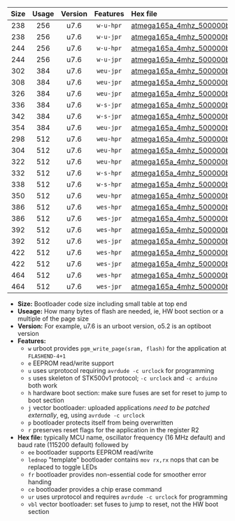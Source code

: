 |Size|Usage|Version|Features|Hex file|
|:-:|:-:|:-:|:-:|:--|
|238|256|u7.6|`w-u-hpr`|[atmega165a_4mhz_500000bps_ur.hex](https://raw.githubusercontent.com/stefanrueger/urboot/main//atmega165a_4mhz_500000bps_ur.hex)|
|238|256|u7.6|`w-u-jpr`|[atmega165a_4mhz_500000bps_ur_vbl.hex](https://raw.githubusercontent.com/stefanrueger/urboot/main//atmega165a_4mhz_500000bps_ur_vbl.hex)|
|244|256|u7.6|`w-u-hpr`|[atmega165a_4mhz_500000bps_lednop_ur.hex](https://raw.githubusercontent.com/stefanrueger/urboot/main//atmega165a_4mhz_500000bps_lednop_ur.hex)|
|244|256|u7.6|`w-u-jpr`|[atmega165a_4mhz_500000bps_lednop_ur_vbl.hex](https://raw.githubusercontent.com/stefanrueger/urboot/main//atmega165a_4mhz_500000bps_lednop_ur_vbl.hex)|
|302|384|u7.6|`weu-jpr`|[atmega165a_4mhz_500000bps_ee_ur_vbl.hex](https://raw.githubusercontent.com/stefanrueger/urboot/main//atmega165a_4mhz_500000bps_ee_ur_vbl.hex)|
|308|384|u7.6|`weu-jpr`|[atmega165a_4mhz_500000bps_ee_lednop_ur_vbl.hex](https://raw.githubusercontent.com/stefanrueger/urboot/main//atmega165a_4mhz_500000bps_ee_lednop_ur_vbl.hex)|
|326|384|u7.6|`weu-jpr`|[atmega165a_4mhz_500000bps_ee_lednop_fr_ur_vbl.hex](https://raw.githubusercontent.com/stefanrueger/urboot/main//atmega165a_4mhz_500000bps_ee_lednop_fr_ur_vbl.hex)|
|336|384|u7.6|`w-s-jpr`|[atmega165a_4mhz_500000bps_vbl.hex](https://raw.githubusercontent.com/stefanrueger/urboot/main//atmega165a_4mhz_500000bps_vbl.hex)|
|342|384|u7.6|`w-s-jpr`|[atmega165a_4mhz_500000bps_lednop_vbl.hex](https://raw.githubusercontent.com/stefanrueger/urboot/main//atmega165a_4mhz_500000bps_lednop_vbl.hex)|
|354|384|u7.6|`weu-jpr`|[atmega165a_4mhz_500000bps_ee_lednop_fr_ce_ur_vbl.hex](https://raw.githubusercontent.com/stefanrueger/urboot/main//atmega165a_4mhz_500000bps_ee_lednop_fr_ce_ur_vbl.hex)|
|298|512|u7.6|`weu-hpr`|[atmega165a_4mhz_500000bps_ee_ur.hex](https://raw.githubusercontent.com/stefanrueger/urboot/main//atmega165a_4mhz_500000bps_ee_ur.hex)|
|304|512|u7.6|`weu-hpr`|[atmega165a_4mhz_500000bps_ee_lednop_ur.hex](https://raw.githubusercontent.com/stefanrueger/urboot/main//atmega165a_4mhz_500000bps_ee_lednop_ur.hex)|
|322|512|u7.6|`weu-hpr`|[atmega165a_4mhz_500000bps_ee_lednop_fr_ur.hex](https://raw.githubusercontent.com/stefanrueger/urboot/main//atmega165a_4mhz_500000bps_ee_lednop_fr_ur.hex)|
|332|512|u7.6|`w-s-hpr`|[atmega165a_4mhz_500000bps.hex](https://raw.githubusercontent.com/stefanrueger/urboot/main//atmega165a_4mhz_500000bps.hex)|
|338|512|u7.6|`w-s-hpr`|[atmega165a_4mhz_500000bps_lednop.hex](https://raw.githubusercontent.com/stefanrueger/urboot/main//atmega165a_4mhz_500000bps_lednop.hex)|
|350|512|u7.6|`weu-hpr`|[atmega165a_4mhz_500000bps_ee_lednop_fr_ce_ur.hex](https://raw.githubusercontent.com/stefanrueger/urboot/main//atmega165a_4mhz_500000bps_ee_lednop_fr_ce_ur.hex)|
|386|512|u7.6|`wes-hpr`|[atmega165a_4mhz_500000bps_ee.hex](https://raw.githubusercontent.com/stefanrueger/urboot/main//atmega165a_4mhz_500000bps_ee.hex)|
|386|512|u7.6|`wes-jpr`|[atmega165a_4mhz_500000bps_ee_vbl.hex](https://raw.githubusercontent.com/stefanrueger/urboot/main//atmega165a_4mhz_500000bps_ee_vbl.hex)|
|392|512|u7.6|`wes-hpr`|[atmega165a_4mhz_500000bps_ee_lednop.hex](https://raw.githubusercontent.com/stefanrueger/urboot/main//atmega165a_4mhz_500000bps_ee_lednop.hex)|
|392|512|u7.6|`wes-jpr`|[atmega165a_4mhz_500000bps_ee_lednop_vbl.hex](https://raw.githubusercontent.com/stefanrueger/urboot/main//atmega165a_4mhz_500000bps_ee_lednop_vbl.hex)|
|422|512|u7.6|`wes-hpr`|[atmega165a_4mhz_500000bps_ee_lednop_fr.hex](https://raw.githubusercontent.com/stefanrueger/urboot/main//atmega165a_4mhz_500000bps_ee_lednop_fr.hex)|
|422|512|u7.6|`wes-jpr`|[atmega165a_4mhz_500000bps_ee_lednop_fr_vbl.hex](https://raw.githubusercontent.com/stefanrueger/urboot/main//atmega165a_4mhz_500000bps_ee_lednop_fr_vbl.hex)|
|464|512|u7.6|`wes-hpr`|[atmega165a_4mhz_500000bps_ee_lednop_fr_ce.hex](https://raw.githubusercontent.com/stefanrueger/urboot/main//atmega165a_4mhz_500000bps_ee_lednop_fr_ce.hex)|
|464|512|u7.6|`wes-jpr`|[atmega165a_4mhz_500000bps_ee_lednop_fr_ce_vbl.hex](https://raw.githubusercontent.com/stefanrueger/urboot/main//atmega165a_4mhz_500000bps_ee_lednop_fr_ce_vbl.hex)|

- **Size:** Bootloader code size including small table at top end
- **Useage:** How many bytes of flash are needed, ie, HW boot section or a multiple of the page size
- **Version:** For example, u7.6 is an urboot version, o5.2 is an optiboot version
- **Features:**
  + `w` urboot provides `pgm_write_page(sram, flash)` for the application at `FLASHEND-4+1`
  + `e` EEPROM read/write support
  + `u` uses urprotocol requiring `avrdude -c urclock` for programming
  + `s` uses skeleton of STK500v1 protocol; `-c urclock` and `-c arduino` both work
  + `h` hardware boot section: make sure fuses are set for reset to jump to boot section
  + `j` vector bootloader: uploaded applications *need to be patched externally*, eg, using `avrdude -c urclock`
  + `p` bootloader protects itself from being overwritten
  + `r` preserves reset flags for the application in the register R2
- **Hex file:** typically MCU name, oscillator frequency (16 MHz default) and baud rate (115200 default) followed by
  + `ee` bootloader supports EEPROM read/write
  + `lednop` "template" bootloader contains `mov rx,rx` nops that can be replaced to toggle LEDs
  + `fr` bootloader provides non-essential code for smoother error handing
  + `ce` bootloader provides a chip erase command
  + `ur` uses urprotocol and requires `avrdude -c urclock` for programming
  + `vbl` vector bootloader: set fuses to jump to reset, not the HW boot section
